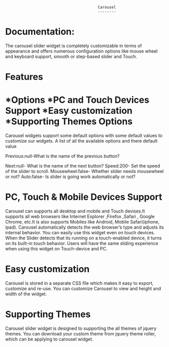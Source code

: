                                              Carousel
                                             --------
Documentation:
=============
  The carousel slider widget is completely customizable in terms of appearance and offers numerous configuration options like mouse wheel and keyboard support, smooth or step-based slider and Touch.

Features
========
*Options
*PC and Touch Devices Support 
*Easy customization 
*Supporting Themes
Options
=======
Carousel widgets support some default options with some default values to customize our widgets. A list of all the available options and there default value

Previous:null-What is the name of the previous button?

Next:null- What is the name of the next button?
Speed:200- Set the speed of the slider to scroll.
Mousewheel:false- Whether slider needs mousewheel or not?
Auto:false- Is slider is going work automatically or not?

PC, Touch & Mobile Devices Support
=================================
Carousel can supports all desktop and mobile and Touch devises.It supports all web browsers like Internet Explorer ,Firefox ,Safari , Google Chrome, etc.It is also supports Mobiles like Android, Mobile Safari(iphone, ipad). Carousel automatically detects the web browser’s type and adjusts its internal behavior. You can easily use this widget even on touch devices. When the Slider detects that its running on a touch-enabled device, it turns on its built-in touch behavior. Users will have the same sliding experience when using this widget on Touch-device and PC.

Easy customization
==================
Carousel is stored in a separate CSS file which makes it easy to export, customize and re-use. You can customize Carousel to view and height and width of the widget.

Supporting Themes
=================
Carousel slider widget is designed to supporting the all themes of jquery themes. You can download your custom theme from jquery theme roller, which can be applying to carousel widget.
